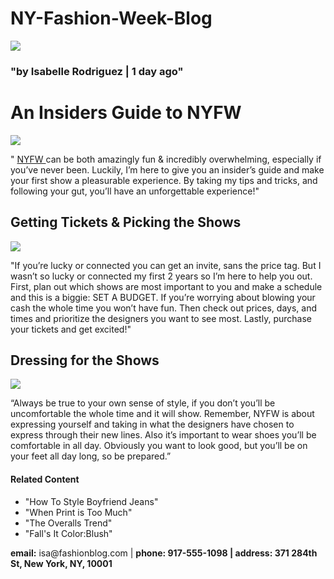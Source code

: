 # NY-Fashion-Week-Blog
<!DOCTYPE html>
<html>
  <head> 
  </head>
  <body>
<a href="#contact"target="_blank"><img src=https://content.codecademy.com/courses/learn-html/elements-and-structure/profile.jpg /></a>
  <h3>"by Isabelle Rodriguez | 1 day ago"</h3>
 
  </body>
  <h1>An Insiders Guide to NYFW</h1>
    <img src=https://content.codecademy.com/courses/learn-html/elements-and-structure/image-one.jpeg /> 
  <p>"
    <a href="https://en.wikipedia.org/wiki/New_York_Fashion_Week."target=_blank">NYFW <a/>can be both amazingly fun & incredibly overwhelming, especially if you’ve never been. Luckily, I’m here to give you an insider’s guide and make your first show a pleasurable experience. By taking my tips and tricks, and following your gut, you’ll have an unforgettable experience!"</p>
  <h2>Getting Tickets & Picking the Shows</h2>
    <img src=https://content.codecademy.com/courses/learn-html/elements-and-structure/image-two.jpeg />
    <p>"If you’re lucky or connected you can get an invite, sans the price tag. But I wasn’t so lucky or connected my first 2 years so I’m here to help you out. First, plan out which shows are most important to you and make a schedule and this is a biggie: SET A BUDGET. If you’re worrying about blowing your cash the whole time you won’t have fun. Then check out prices, days, and times and prioritize the designers you want to see most. Lastly, purchase your tickets and get excited!"</p>
    <h2>Dressing for the Shows</h2>
    <img src=https://content.codecademy.com/courses/learn-html/elements-and-structure/image-three.jpeg />
    <p>“Always be true to your own sense of style, if you don’t you’ll be uncomfortable the whole time and it will show. Remember, NYFW is about expressing yourself and taking in what the designers have chosen to express through their new lines. Also it’s important to wear shoes you’ll be comfortable in all day. Obviously you want to look good, but you’ll be on your feet all day long, so be prepared.”</p>
<h4>Related Content</h4>
  <ul> 
    <li>"How To Style Boyfriend Jeans"</li>
    <li>"When Print is Too Much"</li>
    <li>"The Overalls Trend"</li>
    <li>"Fall's It Color:Blush"</li>
 </ul>
</h4>
<div id="Contact">
  <p><strong>email:</strong> isa@fashionblog.com | <strong>phone:<strong> 917-555-1098 | <strong>address:</strong> 371 284th St, New York, NY, 10001    
</html>
